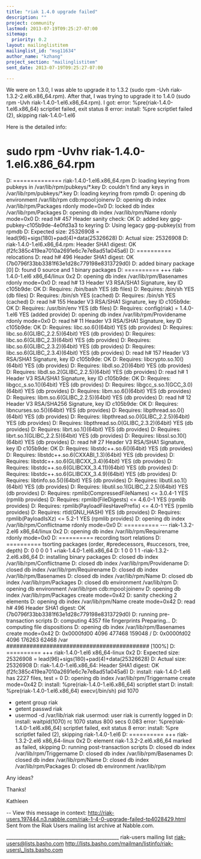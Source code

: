 ```yaml
---
title: "riak 1.4.0 upgrade failed"
description: ""
project: community
lastmod: 2013-07-19T09:25:27-07:00
sitemap:
  priority: 0.2
layout: mailinglistitem
mailinglist_id: "msg11634"
author_name: "kzhang"
project_section: "mailinglistitem"
sent_date: 2013-07-19T09:25:27-07:00

---
```



We were on 1.3.0, I was able to upgrade it to 1.3.2 (sudo rpm -Uvh
riak-1.3.2-2.el6.x86\_64.rpm). After that, I was trying to upgrade it to
1.4.0 (sudo rpm -Uvh riak-1.4.0-1.el6.x86\_64.rpm). I got:
error: %pre(riak-1.4.0-1.el6.x86\_64) scriptlet failed, exit status 8
error: install: %pre scriptlet failed (2), skipping riak-1.4.0-1.el6

Here is the detailed info:

# sudo rpm -Uvhv riak-1.4.0-1.el6.x86\_64.rpm
D: ============== riak-1.4.0-1.el6.x86\_64.rpm
D: loading keyring from pubkeys in /var/lib/rpm/pubkeys/\*.key
D: couldn't find any keys in /var/lib/rpm/pubkeys/\*.key
D: loading keyring from rpmdb
D: opening db environment /var/lib/rpm cdb:mpool:joinenv
D: opening db index /var/lib/rpm/Packages rdonly mode=0x0
D: locked db index /var/lib/rpm/Packages
D: opening db index /var/lib/rpm/Name rdonly mode=0x0
D: read h# 457 Header sanity check: OK
D: added key gpg-pubkey-c105b9de-4e0fd3a3 to keyring
D: Using legacy gpg-pubkey(s) from rpmdb
D: Expected size: 25326908 = lead(96)+sigs(180)+pad(4)+data(25326628)
D: Actual size: 25326908
D: riak-1.4.0-1.el6.x86\_64.rpm: Header SHA1 digest: OK
(f2fc385c419ea7010a2691e6c7e7e8ad51a045a6)
D: ========== relocations
D: read h# 496 Header SHA1 digest: OK
(7b0796f33bb3381f63e1d28c779198e8313729d0)
D: added binary package [0]
D: found 0 source and 1 binary packages
D: ========== +++ riak-1.4.0-1.el6 x86\_64/linux 0x2
D: opening db index /var/lib/rpm/Basenames rdonly mode=0x0
D: read h# 13 Header V3 RSA/SHA1 Signature, key ID c105b9de: OK
D: Requires: /bin/bash YES (db files)
D: Requires: /bin/sh YES (db files)
D: Requires: /bin/sh YES (cached)
D: Requires: /bin/sh YES (cached)
D: read h# 155 Header V3 RSA/SHA1 Signature, key ID c105b9de: OK
D: Requires: /usr/bin/env YES (db files)
D: Requires: config(riak) = 1.4.0-1.el6 YES (added
provide)
D: opening db index /var/lib/rpm/Providename rdonly mode=0x0
D: read h# 11 Header V3 RSA/SHA1 Signature, key ID c105b9de: OK
D: Requires: libc.so.6()(64bit) YES (db
provides)
D: Requires: libc.so.6(GLIBC\_2.2.5)(64bit) YES (db
provides)
D: Requires: libc.so.6(GLIBC\_2.3)(64bit) YES (db
provides)
D: Requires: libc.so.6(GLIBC\_2.3.2)(64bit) YES (db
provides)
D: Requires: libc.so.6(GLIBC\_2.3.4)(64bit) YES (db
provides)
D: read h# 157 Header V3 RSA/SHA1 Signature, key ID c105b9de: OK
D: Requires: libcrypto.so.10()(64bit) YES (db
provides)
D: Requires: libdl.so.2()(64bit) YES (db
provides)
D: Requires: libdl.so.2(GLIBC\_2.2.5)(64bit) YES (db
provides)
D: read h# 1 Header V3 RSA/SHA1 Signature, key ID c105b9de: OK
D: Requires: libgcc\_s.so.1()(64bit) YES (db
provides)
D: Requires: libgcc\_s.so.1(GCC\_3.0)(64bit) YES (db
provides)
D: Requires: libm.so.6()(64bit) YES (db
provides)
D: Requires: libm.so.6(GLIBC\_2.2.5)(64bit) YES (db
provides)
D: read h# 12 Header V3 RSA/SHA256 Signature, key ID c105b9de: OK
D: Requires: libncurses.so.5()(64bit) YES (db
provides)
D: Requires: libpthread.so.0()(64bit) YES (db
provides)
D: Requires: libpthread.so.0(GLIBC\_2.2.5)(64bit) YES (db
provides)
D: Requires: libpthread.so.0(GLIBC\_2.3.2)(64bit) YES (db
provides)
D: Requires: librt.so.1()(64bit) YES (db
provides)
D: Requires: librt.so.1(GLIBC\_2.2.5)(64bit) YES (db
provides)
D: Requires: libssl.so.10()(64bit) YES (db
provides)
D: read h# 27 Header V3 RSA/SHA1 Signature, key ID c105b9de: OK
D: Requires: libstdc++.so.6()(64bit) YES (db
provides)
D: Requires: libstdc++.so.6(CXXABI\_1.3)(64bit) YES (db
provides)
D: Requires: libstdc++.so.6(GLIBCXX\_3.4)(64bit) YES (db
provides)
D: Requires: libstdc++.so.6(GLIBCXX\_3.4.11)(64bit) YES (db
provides)
D: Requires: libstdc++.so.6(GLIBCXX\_3.4.9)(64bit) YES (db
provides)
D: Requires: libtinfo.so.5()(64bit) YES (db
provides)
D: Requires: libutil.so.1()(64bit) YES (db
provides)
D: Requires: libutil.so.1(GLIBC\_2.2.5)(64bit) YES (db
provides)
D: Requires: rpmlib(CompressedFileNames) <= 3.0.4-1 YES (rpmlib
provides)
D: Requires: rpmlib(FileDigests) <= 4.6.0-1 YES (rpmlib
provides)
D: Requires: rpmlib(PayloadFilesHavePrefix) <= 4.0-1 YES (rpmlib
provides)
D: Requires: rtld(GNU\_HASH) YES (db
provides)
D: Requires: rpmlib(PayloadIsXz) <= 5.2-1 YES (rpmlib
provides)
D: opening db index /var/lib/rpm/Conflictname rdonly mode=0x0
D: ========== --- riak-1.3.2-2.el6 x86\_64/linux 0x2
D: opening db index /var/lib/rpm/Requirename rdonly mode=0x0
D: ========== recording tsort relations
D: ========== tsorting packages (order, #predecessors, #succesors, tree,
depth)
D: 0 0 0 0 1 +riak-1.4.0-1.el6.x86\_64
D: 1 0 0 1 1 -riak-1.3.2-2.el6.x86\_64
D: installing binary packages
D: closed db index /var/lib/rpm/Conflictname
D: closed db index /var/lib/rpm/Providename
D: closed db index /var/lib/rpm/Requirename
D: closed db index /var/lib/rpm/Basenames
D: closed db index /var/lib/rpm/Name
D: closed db index /var/lib/rpm/Packages
D: closed db environment /var/lib/rpm
D: opening db environment /var/lib/rpm cdb:mpool:joinenv
D: opening db index /var/lib/rpm/Packages create mode=0x42
D: sanity checking 2 elements
D: opening db index /var/lib/rpm/Name create mode=0x42
D: read h# 496 Header SHA1 digest: OK
(7b0796f33bb3381f63e1d28c779198e8313729d0)
D: running pre-transaction scripts
D: computing 4357 file fingerprints
Preparing... D: computing file dispositions
D: opening db index /var/lib/rpm/Basenames create mode=0x42
D: 0x0000fd00 4096 477468 159048 /
D: 0x0000fd02 4096 176263 62468 /var
########################################### [100%]
D: ========== +++ riak-1.4.0-1.el6 x86\_64-linux 0x2
D: Expected size: 25326908 = lead(96)+sigs(180)+pad(4)+data(25326628)
D: Actual size: 25326908
D: riak-1.4.0-1.el6.x86\_64: Header SHA1 digest: OK
(f2fc385c419ea7010a2691e6c7e7e8ad51a045a6)
D: install: riak-1.4.0-1.el6 has 2227 files, test = 0
D: opening db index /var/lib/rpm/Triggername create mode=0x42
D: install: %pre(riak-1.4.0-1.el6.x86\_64) scriptlet start
D: install: %pre(riak-1.4.0-1.el6.x86\_64) execv(/bin/sh) pid 1070
+ getent group riak
+ getent passwd riak
+ usermod -d /var/lib/riak riak
usermod: user riak is currently logged in
D: install: waitpid(1070) rc 1070 status 800 secs 0.083
error: %pre(riak-1.4.0-1.el6.x86\_64) scriptlet failed, exit status 8
error: install: %pre scriptlet failed (2), skipping riak-1.4.0-1.el6
D: ========== +++ riak-1.3.2-2.el6 x86\_64-linux 0x2
D: element riak-1.3.2-2.el6.x86\_64 marked as failed, skipping
D: running post-transaction scripts
D: closed db index /var/lib/rpm/Triggername
D: closed db index /var/lib/rpm/Basenames
D: closed db index /var/lib/rpm/Name
D: closed db index /var/lib/rpm/Packages
D: closed db environment /var/lib/rpm

Any ideas?

Thanks!

Kathleen








--
View this message in context: 
http://riak-users.197444.n3.nabble.com/riak-1-4-0-upgrade-failed-tp4028429.html
Sent from the Riak Users mailing list archive at Nabble.com.

\_\_\_\_\_\_\_\_\_\_\_\_\_\_\_\_\_\_\_\_\_\_\_\_\_\_\_\_\_\_\_\_\_\_\_\_\_\_\_\_\_\_\_\_\_\_\_
riak-users mailing list
riak-users@lists.basho.com
http://lists.basho.com/mailman/listinfo/riak-users\_lists.basho.com

